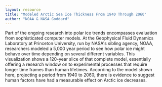 ```yaml
---
layout: resource
title: "Modeled Arctic Sea Ice Thickness From 1940 Through 2060"
author: "NOAA & NASA Goddard"
---
```


Part of the ongoing research into polar ice trends encompasses evaluation from sophisticated computer models. At the Geophysical Fluid Dynamics Laboratory at Princeton University, run by NASA's sibling agency, NOAA, researchers modeled a 5,000 year period to see how polar ice might behave over time depending on several different variables. This visualization shows a 120-year slice of that complete model, essentially offering a research window on to experimental processes that require longer time frames than human lifetimes. According to the model shown here, projecting a period from 1940 to 2060, there is evidence to suggest human factors have had a measurable effect on Arctic ice decreases.
